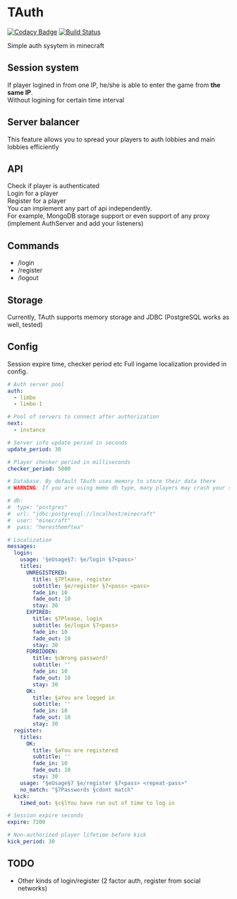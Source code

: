 # TAuth

[![Codacy Badge](https://api.codacy.com/project/badge/Grade/5263b39af61a4d40b5ff09463a684b72)](https://app.codacy.com/app/TheSeems/TAuth?utm_source=github.com&utm_medium=referral&utm_content=TheSeems/TAuth&utm_campaign=Badge_Grade_Dashboard)
[![Build Status](https://travis-ci.com/TheSeems/TAuth.svg?branch=master)](https://travis-ci.com/TheSeems/TAuth)

Simple auth sysytem in minecraft

## Session system
If player logined in from one IP, he/she is able to enter the game from **the same IP**.  
Without logining for certain time interval

## Server balancer
This feature allows you to spread your players to auth lobbies and main lobbies efficiently

## API
Check if player is authenticated  
Login for a player  
Register for a player  
You can implement any part of api independently.  
For example, MongoDB storage support or even support of any proxy (implement AuthServer and add your listeners)

## Commands
 - /login <pass>
 - /register <pass> <repeat-pass>
 - /logout
 
## Storage
Currently, TAuth supports memory storage and JDBC (PostgreSQL works as well, tested)
 
 ## Config
Session expire time, checker period etc
Full ingame localization provided in config.
```yaml
# Auth server pool
auth:
  - limbo
  - limbo-1

# Pool of servers to connect after authorization
next:
  - instance

# Server info update period in seconds
update_period: 30

# Player checker period in milliseconds
checker_period: 5000

# Database. By default TAuth uses memory to store their data there
# WARNING: If you are using memo db type, many players may crash your server. Consider using database such as PostgreSQL

# db:
#  type: "postgres"
#  url: "jdbc:postgresql://localhost/minecraft"
#  user: "minecraft"
#  pass: "heresthemftea"

# Localization
messages:
  login:
    usage: '§eUsage§7: §e/login §7<pass>'
    titles:
      UNREGISTERED:
        title: §7Please, register
        subtitle: §e/register §7<pass> <pass>
        fade_in: 10
        fade_out: 10
        stay: 30
      EXPIRED:
        title: §7Please, login
        subtitle: §e/login §7<pass>
        fade_in: 10
        fade_out: 10
        stay: 30
      FORBIDDEN:
        title: §cWrong password!
        subtitle: ''
        fade_in: 10
        fade_out: 10
        stay: 30
      OK:
        title: §aYou are logged in
        subtitle: ''
        fade_in: 10
        fade_out: 10
        stay: 30
  register:
    titles:
      OK:
        title: §aYou are registered
        subtitle: ''
        fade_in: 10
        fade_out: 10
        stay: 30
    usage: "§eUsage§7 §e/register §7<pass> <repeat-pass>"
    no_match: "§7Passwords §cdont match"
  kick:
    timed_out: §c§lYou have run out of time to log in

# Session expire seconds
expire: 7200

# Non-authorized player lifetime before kick
kick_period: 30
```
 
 ## TODO
  - Other kinds of login/register (2 factor auth, register from social networks)
